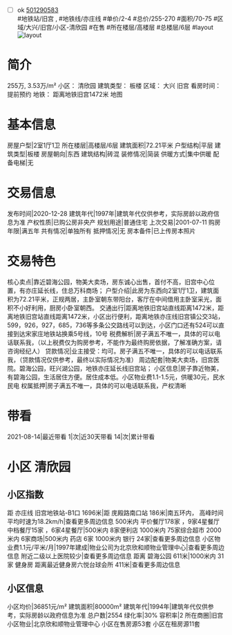 - [ ] ok [501290583](https://bj.5i5j.com/ershoufang/501290583.html)  
 #地铁站/旧宫 ,  #地铁线/亦庄线
#单价/2-4 #总价/255-270 #面积/70-75   #区域/大兴/旧宫/小区-清欣园 #在售 #所在楼层/高楼层 #总楼层/6层 #layout 
![layout](http://image2a.5i5j.com/bdir/layout/1a72f9de2de84f5cb3e28ef6bd54df45.jpg_P5.jpg) 
# 简介 
 255万,  3.53万/m² 
小区： 清欣园
建筑类型： 板楼
区域： 大兴 旧宫
看房时间： 提前预约
地铁： 距离地铁旧宫1472米 地图
# 基本信息 
 房屋户型|2室1厅1卫
所在楼层|高楼层/6层
建筑面积|72.21平米
户型结构|平层
建筑类型|板楼
房屋朝向|东西
建筑结构|砖混
装修情况|简装
供暖方式|集中供暖
配备电梯|无
# 交易信息 
 发布时间|2020-12-28
建筑年代|1997年|建筑年代仅供参考，实际房龄以政府信息为准
产权性质|已购公房非央产
规划用途|普通住宅
上次交易|2001-07-11
购房年限|满五年
共有情况|单独所有
抵押情况|无
房本备件|已上传房本照片
# 交易特色 
 核心卖点|靠近碧海公园，物美大卖场，房东诚心出售，首付不高，旧宫中心位置，有亦庄延长线，住总万科商场；
户型介绍|此房为东西向2室1厅1卫，建筑面积为72.21平米，正规两居，主卧室朝东带阳台，客厅在中间借用主卧室采光，面积不小好利用，厨房小卧室朝西。
交通出行|距离地铁旧宫站直线距离1472米，距离地铁旧宫站直线距离1472米，小区出行便利，距离地铁亦庄线旧宫镇公交3站，599，926，927，685，736等多条公交路线可以到达，小区门口还有524可以直接到达宋家庄地铁站换乘5号线，10号
税费解析|房子满五不唯一，具体的可以电话联系我，（以上税费仅为购房参考，不能作为最终购房依据，了解准确方案，请咨询经纪人）
贷款情况|业主接受：均可。房子满五不唯一，具体的可以电话联系我，（贷款情况仅供参考，最终以实际情况为准）
周边配套|物美大卖场，旧宫医院。碧海公园，旺兴湖公园，地铁亦庄延长线旧宫站；
小区信息|房子靠近物美，有碧海公园，生活居住方便。居住成本低。小区物业费1.1-1.5元，供暖30元，民水民电
权属抵押|房子满五不唯一，具体的可以电话联系我，产权清晰
# 带看 
 2021-08-14|最近带看	 1|次|近30天带看	 14|次|累计带看
# 小区 清欣园
## 小区指数 
 距 亦庄线 旧宫地铁站-B1口 1696米|距 庑殿路南口站 186米|南五环内， 高峰时间平均时速为18.2km/h|查看更多周边信息
500米内 平价餐厅178家 ，9家4星餐厅
中档餐厅15家 ，6家4星餐厅|500米内 8家便利店
1000米内 75家综合超市
2000米内 6家商场|500米内 药店 6家
1000米内 银行 24家|查看更多周边信息
小区物业费1.1元/平米/月|1997年建成|物业公司为北京欣和顺物业管理中心|查看更多周边信息
附近二级以上医院较少|查看更多周边信息
距离 碧海公园 611米|1000米内 31家 健身房
距离最近健身房六悦台球会所 411米|查看更多周边信息
## 小区信息 
 小区均价|36851元/m²
建筑面积|80000m²
建筑年代|1994年|建筑年代仅供参考，实际房龄以政府信息为准
总户数|2554
绿化率|30%
容积率|2
所在商圈|旧宫
小区物业|北京欣和顺物业管理中心
小区在售房源53套
小区在租房源11套
